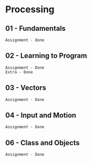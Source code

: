 # Processing

## 01 - Fundamentals

	Assignment - Done

## 02 - Learning to Program

	Assignment - Done
	Extra - Done

## 03 - Vectors
	Assignment - Done
	
## 04 - Input and Motion
	Assignment - Done

## 06 - Class and Objects
	Assignment - Done

